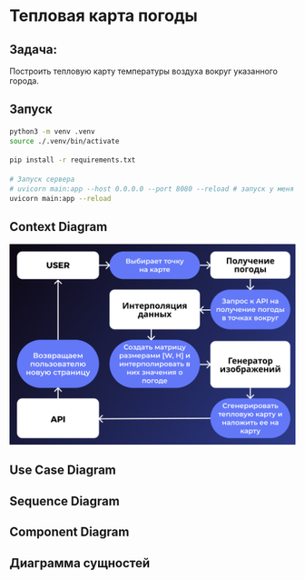 # Тепловая карта погоды


## Задача:
Построить тепловую карту температуры воздуха вокруг указанного города.

## Запуск
```bash
python3 -m venv .venv
source ./.venv/bin/activate

pip install -r requirements.txt

# Запуск сервера
# uvicorn main:app --host 0.0.0.0 --port 8080 --reload # запуск у меня на виртуалке через проброс порта
uvicorn main:app --reload
```
## Context Diagram
![alt text](readme_images/1.png)

## Use Case Diagram

## Sequence Diagram

## Component Diagram

## Диаграмма сущностей